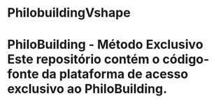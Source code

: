 # PhilobuildingVshape
# PhiloBuilding - Método Exclusivo Este repositório contém o código-fonte da plataforma de acesso exclusivo ao PhiloBuilding.
